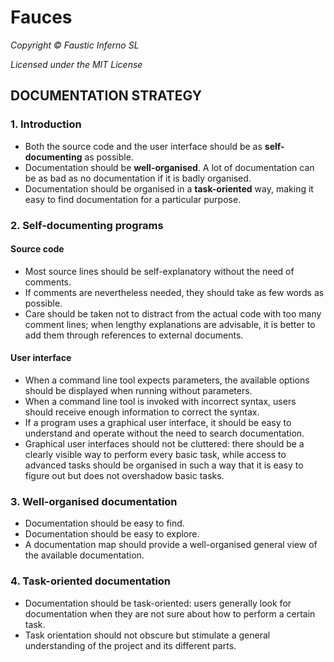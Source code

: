 # Fauces

*Copyright © Faustic Inferno SL*

*Licensed under the MIT License*

## DOCUMENTATION STRATEGY

### 1. Introduction

* Both the source code and the user interface should be as **self-documenting** 
as possible.
* Documentation should be **well-organised**. A lot of documentation can be as
bad as no documentation if it is badly organised.
* Documentation should be organised in a **task-oriented** way, making it easy
to find documentation for a particular purpose.

### 2. Self-documenting programs

#### Source code

* Most source lines should be self-explanatory without the need of comments.
* If comments are nevertheless needed, they should take as few words as
possible.
* Care should be taken not to distract from the actual code with too many
comment lines; when lengthy explanations are advisable, it is better to add them
through references to external documents. 

#### User interface

* When a command line tool expects parameters, the available options should be
displayed when running without parameters.
* When a command line tool is invoked with incorrect syntax, users should
receive enough information to correct the syntax.
* If a program uses a graphical user interface, it should be easy to understand
and operate without the need to search documentation.
* Graphical user interfaces should not be cluttered: there should be a clearly
visible way to perform every basic task, while access to advanced tasks should
be organised in such a way that it is easy to figure out but does not overshadow
basic tasks.

### 3. Well-organised documentation

* Documentation should be easy to find.
* Documentation should be easy to explore.
* A documentation map should provide a well-organised general view of the
available documentation.

### 4. Task-oriented documentation

* Documentation should be task-oriented: users generally look for documentation
when they are not sure about how to perform a certain task.
* Task orientation should not obscure but stimulate a general understanding of
the project and its different parts.
